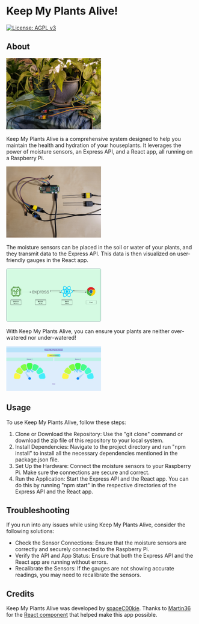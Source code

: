 # Keep My Plants Alive!

[![License: AGPL v3](https://img.shields.io/badge/License-AGPL_v3-blue.svg)](https://www.gnu.org/licenses/agpl-3.0)

## About

<img src="readme-assets/PlantsSensor.jpg" width="50%">

Keep My Plants Alive is a comprehensive system designed to help you maintain the health and hydration of your houseplants. It leverages the power of moisture sensors, an Express API, and a React app, all running on a Raspberry Pi.

<img src="readme-assets/PiSensor.jpg" width="50%">

The moisture sensors can be placed in the soil or water of your plants, and they transmit data to the Express API. This data is then visualized on user-friendly gauges in the React app.

<img src="readme-assets/Flow.png" width="50%">

With Keep My Plants Alive, you can ensure your plants are neither over-watered nor under-watered!

<img src="readme-assets/Gauges.png" width="50%">

## Usage

To use Keep My Plants Alive, follow these steps:

1. Clone or Download the Repository: Use the "git clone" command or download the zip file of this repository to your local system.
2. Install Dependencies: Navigate to the project directory and run "npm install" to install all the necessary dependencies mentioned in the package.json file.
3. Set Up the Hardware: Connect the moisture sensors to your Raspberry Pi. Make sure the connections are secure and correct.
4. Run the Application: Start the Express API and the React app. You can do this by running "npm start" in the respective directories of the Express API and the React app.

## Troubleshooting

If you run into any issues while using Keep My Plants Alive, consider the following solutions:

- Check the Sensor Connections: Ensure that the moisture sensors are correctly and securely connected to the Raspberry Pi.
- Verify the API and App Status: Ensure that both the Express API and the React app are running without errors.
- Recalibrate the Sensors: If the gauges are not showing accurate readings, you may need to recalibrate the sensors.

## Credits

Keep My Plants Alive was developed by [spaceC00kie](https://github.com/spaceC00kie). Thanks to [Martin36](https://github.com/Martin36) for the [React component](https://github.com/Martin36/react-gauge-chart) that helped make this app possible.
